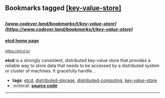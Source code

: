 ## Bookmarks tagged [[key-value-store]](https://www.codever.land/search?q=[key-value-store])

_<sup><sup>[www.codever.land/bookmarks/t/key-value-store](https://www.codever.land/bookmarks/t/key-value-store)</sup></sup>_
---
#### [etcd home page](https://etcd.io/)
_<sup>https://etcd.io/</sup>_

**etcd** is a strongly consistent, distributed key-value store that provides a reliable way to store data that needs to be accessed by a distributed system or cluster of machines. It gracefully handle...
* **tags**: [etcd](../tagged/etcd.md), [distributed-storage](../tagged/distributed-storage.md), [distributed-computing](../tagged/distributed-computing.md), [key-value-store](../tagged/key-value-store.md)
* :octocat: **[source code](https://github.com/etcd-io/etcd)**
---
